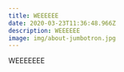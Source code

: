 ```yaml
---
title: WEEEEEE
date: 2020-03-23T11:36:48.966Z
description: WEEEEEE
image: img/about-jumbotron.jpg
---
```

WEEEEEEE